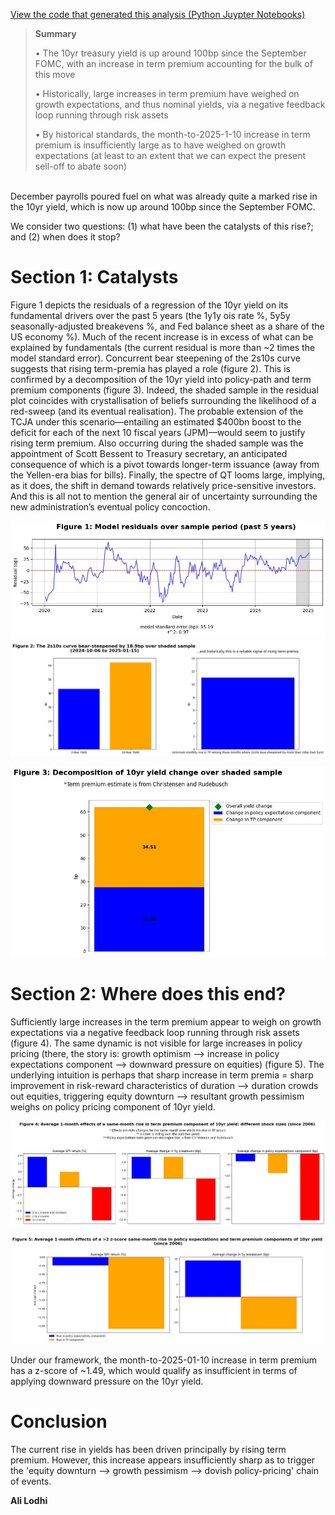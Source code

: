 [View the code that generated this analysis (Python Juypter Notebooks)](https://github.com/ALILODHI-cloud/UVAmacro.github.io/blob/main/post_2/analysis.ipynb)

> **Summary**
> 
> • The 10yr treasury yield is up around 100bp since the September FOMC, with an increase in term premium accounting for the bulk of this move
> 
> • Historically, large increases in term premium have weighed on growth expectations, and thus nominal yields, via a negative feedback loop running through risk assets
> 
> • By historical standards, the month-to-2025-1-10 increase in term premium is insufficiently large as to have weighed on growth expectations (at least to an extent that we can expect the present sell-off to abate soon)

\
December payrolls poured fuel on what was already quite a marked rise in the 10yr yield, which is now up around 100bp since the September FOMC. 

We consider two questions: (1) what have been the catalysts of this rise?; and (2) when does it stop? 

# Section 1: Catalysts 

Figure 1 depicts the residuals of a regression of the 10yr yield on its fundamental drivers over the past 5 years (the 1y1y ois rate %, 5y5y seasonally-adjusted breakevens %, and Fed balance sheet as a share of the US economy %). Much of the recent increase is in excess of what can be explained by fundamentals (the current residual is more than ~2 times the model standard error). Concurrent bear steepening of the 2s10s curve suggests that rising term-premia has played a role (figure 2). This is confirmed by a decomposition of the 10yr yield into policy-path and term premium components (figure 3). Indeed, the shaded sample in the residual plot coincides with crystallisation of beliefs surrounding the likelihood of a red-sweep (and its eventual realisation). The probable extension of the TCJA under this scenario—entailing an estimated $400bn boost to the deficit for each of the next 10 fiscal years (JPM)—would seem to justify rising term premium. Also occurring during the shaded sample was the appointment of Scott Bessent to Treasury secretary, an anticipated consequence of which is a pivot towards longer-term issuance (away from the Yellen-era bias for bills). Finally, the spectre of QT looms large, implying, as it does, the shift in demand towards relatively price-sensitive investors. And this is all not to mention the general air of uncertainty surrounding the new administration’s eventual policy concoction. 

![Alt_text](figures/figure_1.jpg)
![Alt_text](figures/figure_2.jpg)


![Alt_text](figures/figure_3.jpg)


# Section 2: Where does this end?

Sufficiently large increases in the term premium appear to weigh on growth expectations via a negative feedback loop running through risk assets (figure 4). The same dynamic is not visible for large increases in policy pricing (there, the story is: growth optimism --> increase in policy expectations component --> downward pressure on equities) (figure 5). The underlying intuition is perhaps that sharp increase in term premia = sharp improvement in risk-reward characteristics of duration --> duration crowds out equities, triggering equity downturn --> resultant growth pessimism weighs on policy pricing component of 10yr yield. 

![Alt_text](figures/figure_4.jpg)

![Alt_text](figures/figure_5.jpg)

Under our framework, the month-to-2025-01-10 increase in term premium has a z-score of ~1.49, which would qualify as insufficient in terms of applying downward pressure on the 10yr yield. 

# Conclusion

The current rise in yields has been driven principally by rising term premium. However, this increase appears insufficiently sharp as to trigger the 'equity downturn --> growth pessimism --> dovish policy-pricing' chain of events.  


**Ali Lodhi**
